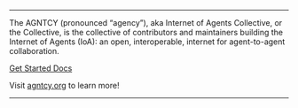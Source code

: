 * * * * *

The AGNTCY (pronounced “agency”), aka Internet of Agents Collective, or the Collective, is the collective of contributors and maintainers building the Internet of Agents (IoA): an open, interoperable, internet for agent-to-agent collaboration.

[Get Started Docs](https://docs.agntcy.org)

Visit [agntcy.org](https://agntcy.org) to learn more!

* * * * *
